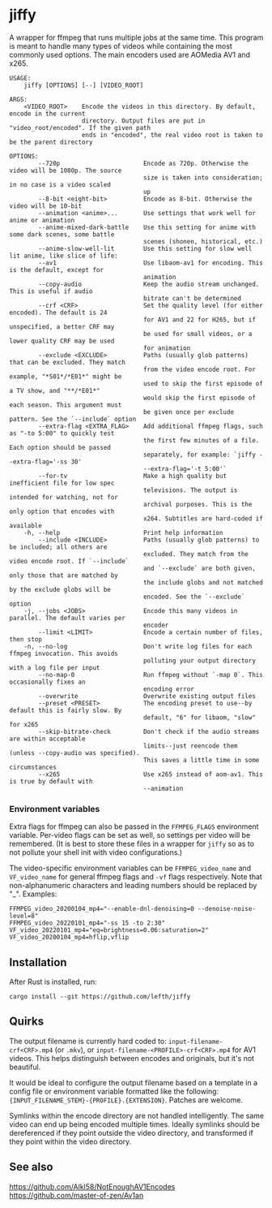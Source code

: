 # jiffy

<!-- [![Build Status](https://travis-ci.com/lefth/jiffy.svg?branch=master)](https://travis-ci.com/lefth/jiffy) -->

A wrapper for ffmpeg that runs multiple jobs at the same time. This program is meant to handle many types
of videos while containing the most commonly used options. The main encoders used are AOMedia AV1 and x265.

```
USAGE:
    jiffy [OPTIONS] [--] [VIDEO_ROOT]

ARGS:
    <VIDEO_ROOT>    Encode the videos in this directory. By default, encode in the current
                    directory. Output files are put in "video_root/encoded". If the given path
                    ends in "encoded", the real video root is taken to be the parent directory

OPTIONS:
        --720p                       Encode as 720p. Otherwise the video will be 1080p. The source
                                     size is taken into consideration; in no case is a video scaled
                                     up
        --8-bit <eight-bit>          Encode as 8-bit. Otherwise the video will be 10-bit
        --animation <anime>...       Use settings that work well for anime or animation
        --anime-mixed-dark-battle    Use this setting for anime with some dark scenes, some battle
                                     scenes (shonen, historical, etc.)
        --anime-slow-well-lit        Use this setting for slow well lit anime, like slice of life:
        --av1                        Use libaom-av1 for encoding. This is the default, except for
                                     animation
        --copy-audio                 Keep the audio stream unchanged. This is useful if audio
                                     bitrate can't be determined
        --crf <CRF>                  Set the quality level (for either encoded). The default is 24
                                     for AV1 and 22 for H265, but if unspecified, a better CRF may
                                     be used for small videos, or a lower quality CRF may be used
                                     for animation
        --exclude <EXCLUDE>          Paths (usually glob patterns) that can be excluded. They match
                                     from the video encode root. For example, "*S01*/*E01*" might be
                                     used to skip the first episode of a TV show, and "**/*E01*"
                                     would skip the first episode of each season. This argument must
                                     be given once per exclude pattern. See the `--include` option
        --extra-flag <EXTRA_FLAG>    Add additional ffmpeg flags, such as "-to 5:00" to quickly test
                                     the first few minutes of a file. Each option should be passed
                                     separately, for example: `jiffy --extra-flag='-ss 30'
                                     --extra-flag='-t 5:00'`
        --for-tv                     Make a high quality but inefficient file for low spec
                                     televisions. The output is intended for watching, not for
                                     archival purposes. This is the only option that encodes with
                                     x264. Subtitles are hard-coded if available
    -h, --help                       Print help information
        --include <INCLUDE>          Paths (usually glob patterns) to be included; all others are
                                     excluded. They match from the video encode root. If `--include`
                                     and `--exclude` are both given, only those that are matched by
                                     the include globs and not matched by the exclude globs will be
                                     encoded. See the `--exclude` option
    -j, --jobs <JOBS>                Encode this many videos in parallel. The default varies per
                                     encoder
        --limit <LIMIT>              Encode a certain number of files, then stop
    -n, --no-log                     Don't write log files for each ffmpeg invocation. This avoids
                                     polluting your output directory with a log file per input
        --no-map-0                   Run ffmpeg without `-map 0`. This occasionally fixes an
                                     encoding error
        --overwrite                  Overwrite existing output files
        --preset <PRESET>            The encoding preset to use--by default this is fairly slow. By
                                     default, "6" for libaom, "slow" for x265
        --skip-bitrate-check         Don't check if the audio streams are within acceptable
                                     limits--just reencode them (unless --copy-audio was specified).
                                     This saves a little time in some circumstances
        --x265                       Use x265 instead of aom-av1. This is true by default with
                                     --animation
```

### Environment variables

Extra flags for ffmpeg can also be passed in the `FFMPEG_FLAGS` environment variable.
Per-video flags can be set as well, so settings per video will be remembered. (It is
best to store these files in a wrapper for `jiffy` so as to not pollute your
shell init with video configurations.)

The video-specific environment variables can be `FFMPEG_video_name` and `VF_video_name` for general ffmpeg
flags and `-vf` flags respectively.
Note that non-alphanumeric characters and leading numbers should be replaced by "_". Examples:

```
FFMPEG_video_20200104_mp4="--enable-dnl-denoising=0 --denoise-noise-level=8"
FFMPEG_video_20220101_mp4="-ss 15 -to 2:30" VF_video_20220101_mp4="eq=brightness=0.06:saturation=2"
VF_video_20200104_mp4=hflip,vflip
```

## Installation

After Rust is installed, run:

`cargo install --git https://github.com/lefth/jiffy`

## Quirks

The output filename is currently hard coded to: `input-filename-crf<CRF>.mp4`
(or `.mkv`), or `input-filename-<PROFILE>-crf<CRF>.mp4` for AV1 videos. This
helps distinguish between encodes and originals, but it's not beautiful.

It would be ideal to configure the output filename based on a template in a
config file or environment variable formatted like the following:
`{INPUT_FILENAME_STEM}-{PROFILE}.{EXTENSION}`. Patches are welcome.

Symlinks within the encode directory are not handled intelligently. The same
video can end up being encoded multiple times. Ideally symlinks should be
dereferenced if they point outside the video directory, and transformed
if they point within the video directory.

## See also

https://github.com/Alkl58/NotEnoughAV1Encodes
https://github.com/master-of-zen/Av1an
